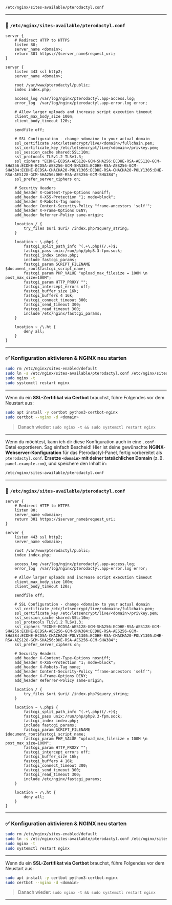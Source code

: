 ```bash
/etc/nginx/sites-available/pterodactyl.conf
```

---

### 📄 `/etc/nginx/sites-available/pterodactyl.conf`

```nginx
server {
    # Redirect HTTP to HTTPS
    listen 80;
    server_name <domain>;
    return 301 https://$server_name$request_uri;
}

server {
    listen 443 ssl http2;
    server_name <domain>;

    root /var/www/pterodactyl/public;
    index index.php;

    access_log /var/log/nginx/pterodactyl.app-access.log;
    error_log  /var/log/nginx/pterodactyl.app-error.log error;

    # Allow larger uploads and increase script execution timeout
    client_max_body_size 100m;
    client_body_timeout 120s;

    sendfile off;

    # SSL Configuration - change <domain> to your actual domain
    ssl_certificate /etc/letsencrypt/live/<domain>/fullchain.pem;
    ssl_certificate_key /etc/letsencrypt/live/<domain>/privkey.pem;
    ssl_session_cache shared:SSL:10m;
    ssl_protocols TLSv1.2 TLSv1.3;
    ssl_ciphers "ECDHE-ECDSA-AES128-GCM-SHA256:ECDHE-RSA-AES128-GCM-SHA256:ECDHE-ECDSA-AES256-GCM-SHA384:ECDHE-RSA-AES256-GCM-SHA384:ECDHE-ECDSA-CHACHA20-POLY1305:ECDHE-RSA-CHACHA20-POLY1305:DHE-RSA-AES128-GCM-SHA256:DHE-RSA-AES256-GCM-SHA384";
    ssl_prefer_server_ciphers on;

    # Security Headers
    add_header X-Content-Type-Options nosniff;
    add_header X-XSS-Protection "1; mode=block";
    add_header X-Robots-Tag none;
    add_header Content-Security-Policy "frame-ancestors 'self'";
    add_header X-Frame-Options DENY;
    add_header Referrer-Policy same-origin;

    location / {
        try_files $uri $uri/ /index.php?$query_string;
    }

    location ~ \.php$ {
        fastcgi_split_path_info ^(.+\.php)(/.+)$;
        fastcgi_pass unix:/run/php/php8.3-fpm.sock;
        fastcgi_index index.php;
        include fastcgi_params;
        fastcgi_param SCRIPT_FILENAME $document_root$fastcgi_script_name;
        fastcgi_param PHP_VALUE "upload_max_filesize = 100M \n post_max_size=100M";
        fastcgi_param HTTP_PROXY "";
        fastcgi_intercept_errors off;
        fastcgi_buffer_size 16k;
        fastcgi_buffers 4 16k;
        fastcgi_connect_timeout 300;
        fastcgi_send_timeout 300;
        fastcgi_read_timeout 300;
        include /etc/nginx/fastcgi_params;
    }

    location ~ /\.ht {
        deny all;
    }
}
```

---

### ✅ Konfiguration aktivieren & NGINX neu starten

```bash
sudo rm /etc/nginx/sites-enabled/default
sudo ln -s /etc/nginx/sites-available/pterodactyl.conf /etc/nginx/sites-enabled/pterodactyl.conf
sudo nginx -t
sudo systemctl restart nginx
```

---

Wenn du ein **SSL-Zertifikat via Certbot** brauchst, führe Folgendes vor dem Neustart aus:

```bash
sudo apt install -y certbot python3-certbot-nginx
sudo certbot --nginx -d <domain>
```

> Danach wieder: `sudo nginx -t && sudo systemctl restart nginx`

---

Wenn du möchtest, kann ich dir diese Konfiguration auch in eine `.conf`-Datei exportieren. Sag einfach Bescheid!
Hier ist deine gewünschte **NGINX-Webserver-Konfiguration** für das Pterodactyl-Panel, fertig vorbereitet als `pterodactyl.conf`. **Ersetze `<domain>` mit deiner tatsächlichen Domain** (z. B. `panel.example.com`), und speichere den Inhalt in:

```bash
/etc/nginx/sites-available/pterodactyl.conf
```

---

### 📄 `/etc/nginx/sites-available/pterodactyl.conf`

```nginx
server {
    # Redirect HTTP to HTTPS
    listen 80;
    server_name <domain>;
    return 301 https://$server_name$request_uri;
}

server {
    listen 443 ssl http2;
    server_name <domain>;

    root /var/www/pterodactyl/public;
    index index.php;

    access_log /var/log/nginx/pterodactyl.app-access.log;
    error_log  /var/log/nginx/pterodactyl.app-error.log error;

    # Allow larger uploads and increase script execution timeout
    client_max_body_size 100m;
    client_body_timeout 120s;

    sendfile off;

    # SSL Configuration - change <domain> to your actual domain
    ssl_certificate /etc/letsencrypt/live/<domain>/fullchain.pem;
    ssl_certificate_key /etc/letsencrypt/live/<domain>/privkey.pem;
    ssl_session_cache shared:SSL:10m;
    ssl_protocols TLSv1.2 TLSv1.3;
    ssl_ciphers "ECDHE-ECDSA-AES128-GCM-SHA256:ECDHE-RSA-AES128-GCM-SHA256:ECDHE-ECDSA-AES256-GCM-SHA384:ECDHE-RSA-AES256-GCM-SHA384:ECDHE-ECDSA-CHACHA20-POLY1305:ECDHE-RSA-CHACHA20-POLY1305:DHE-RSA-AES128-GCM-SHA256:DHE-RSA-AES256-GCM-SHA384";
    ssl_prefer_server_ciphers on;

    # Security Headers
    add_header X-Content-Type-Options nosniff;
    add_header X-XSS-Protection "1; mode=block";
    add_header X-Robots-Tag none;
    add_header Content-Security-Policy "frame-ancestors 'self'";
    add_header X-Frame-Options DENY;
    add_header Referrer-Policy same-origin;

    location / {
        try_files $uri $uri/ /index.php?$query_string;
    }

    location ~ \.php$ {
        fastcgi_split_path_info ^(.+\.php)(/.+)$;
        fastcgi_pass unix:/run/php/php8.3-fpm.sock;
        fastcgi_index index.php;
        include fastcgi_params;
        fastcgi_param SCRIPT_FILENAME $document_root$fastcgi_script_name;
        fastcgi_param PHP_VALUE "upload_max_filesize = 100M \n post_max_size=100M";
        fastcgi_param HTTP_PROXY "";
        fastcgi_intercept_errors off;
        fastcgi_buffer_size 16k;
        fastcgi_buffers 4 16k;
        fastcgi_connect_timeout 300;
        fastcgi_send_timeout 300;
        fastcgi_read_timeout 300;
        include /etc/nginx/fastcgi_params;
    }

    location ~ /\.ht {
        deny all;
    }
}
```

---

### ✅ Konfiguration aktivieren & NGINX neu starten

```bash
sudo rm /etc/nginx/sites-enabled/default
sudo ln -s /etc/nginx/sites-available/pterodactyl.conf /etc/nginx/sites-enabled/pterodactyl.conf
sudo nginx -t
sudo systemctl restart nginx
```

---

Wenn du ein **SSL-Zertifikat via Certbot** brauchst, führe Folgendes vor dem Neustart aus:

```bash
sudo apt install -y certbot python3-certbot-nginx
sudo certbot --nginx -d <domain>
```

> Danach wieder: `sudo nginx -t && sudo systemctl restart nginx`

---
